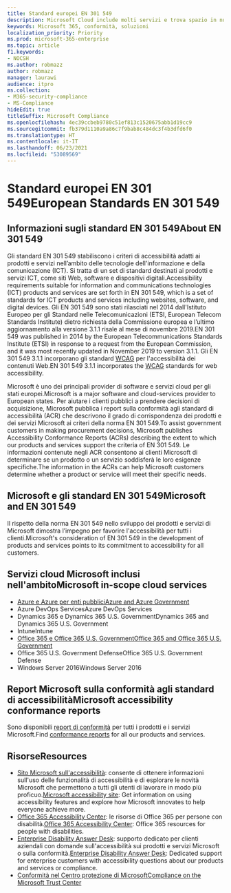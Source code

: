 ```yaml
---
title: Standard europei EN 301 549
description: Microsoft Cloud include molti servizi e trova spazio in numerosi report riguardanti la conformità.
keywords: Microsoft 365, conformità, soluzioni
localization_priority: Priority
ms.prod: microsoft-365-enterprise
ms.topic: article
f1.keywords:
- NOCSH
ms.author: robmazz
author: robmazz
manager: laurawi
audience: itpro
ms.collection:
- M365-security-compliance
- MS-Compliance
hideEdit: true
titleSuffix: Microsoft Compliance
ms.openlocfilehash: 4ec39ccbeb9780c51ef813c1520675abb1d19cc9
ms.sourcegitcommit: fb379d1110a9a86c7f9bab8c484dc3f4b3dfd6f0
ms.translationtype: HT
ms.contentlocale: it-IT
ms.lasthandoff: 06/23/2021
ms.locfileid: "53089569"
---
```

# <a name="european-standards-en-301-549"></a><span data-ttu-id="ea4db-104">Standard europei EN 301 549</span><span class="sxs-lookup"><span data-stu-id="ea4db-104">European Standards EN 301 549</span></span>

## <a name="about-en-301-549"></a><span data-ttu-id="ea4db-105">Informazioni sugli standard EN 301 549</span><span class="sxs-lookup"><span data-stu-id="ea4db-105">About EN 301 549</span></span>

<span data-ttu-id="ea4db-106">Gli standard EN 301 549 stabiliscono i criteri di accessibilità adatti ai prodotti e servizi nell’ambito delle tecnologie dell'informazione e della comunicazione (ICT). Si tratta di un set di standard destinati ai prodotti e servizi ICT, come siti Web, software e dispositivi digitali.</span><span class="sxs-lookup"><span data-stu-id="ea4db-106">Accessibility requirements suitable for information and communications technologies (ICT) products and services are set forth in EN 301 549, which is a set of standards for ICT products and services including websites, software, and digital devices.</span></span> <span data-ttu-id="ea4db-107">Gli EN 301 549 sono stati rilasciati nel 2014 dall'Istituto Europeo per gli Standard nelle Telecomunicazioni (ETSI, European Telecom Standards Institute) dietro richiesta della Commissione europea e l’ultimo aggiornamento alla versione 3.1.1 risale al mese di novembre 2019.</span><span class="sxs-lookup"><span data-stu-id="ea4db-107">EN 301 549 was published in 2014 by the European Telecommunications Standards Institute (ETSI) in response to a request from the European Commission, and it was most recently updated in November 2019 to version 3.1.1.</span></span> <span data-ttu-id="ea4db-108">Gli EN 301 549 3.1.1 incorporano gli standard [WCAG](offering-WCAG-2-1.md) per l'accessibilità dei contenuti Web.</span><span class="sxs-lookup"><span data-stu-id="ea4db-108">EN 301 549 3.1.1 incorporates the [WCAG](offering-WCAG-2-1.md) standards for web accessibility.</span></span>

<span data-ttu-id="ea4db-109">Microsoft è uno dei principali provider di software e servizi cloud per gli stati europei.</span><span class="sxs-lookup"><span data-stu-id="ea4db-109">Microsoft is a major software and cloud-services provider to European states.</span></span> <span data-ttu-id="ea4db-110">Per aiutare i clienti pubblici a prendere decisioni di acquisizione, Microsoft pubblica i report sulla conformità agli standard di accessibilità (ACR) che descrivono il grado di corrispondenza dei prodotti e dei servizi Microsoft ai criteri della norma EN 301 549.</span><span class="sxs-lookup"><span data-stu-id="ea4db-110">To assist government customers in making procurement decisions, Microsoft publishes Accessibility Conformance Reports (ACRs) describing the extent to which our products and services support the criteria of EN 301 549.</span></span> <span data-ttu-id="ea4db-111">Le informazioni contenute negli ACR consentono ai clienti Microsoft di determinare se un prodotto o un servizio soddisferà le loro esigenze specifiche.</span><span class="sxs-lookup"><span data-stu-id="ea4db-111">The information in the ACRs can help Microsoft customers determine whether a product or service will meet their specific needs.</span></span>

## <a name="microsoft-and-en-301-549"></a><span data-ttu-id="ea4db-112">Microsoft e gli standard EN 301 549</span><span class="sxs-lookup"><span data-stu-id="ea4db-112">Microsoft and EN 301 549</span></span>

<span data-ttu-id="ea4db-113">Il rispetto della norma EN 301 549 nello sviluppo dei prodotti e servizi di Microsoft dimostra l’impegno per favorire l'accessibilità per tutti i clienti.</span><span class="sxs-lookup"><span data-stu-id="ea4db-113">Microsoft's consideration of EN 301 549 in the development of products and services points to its commitment to accessibility for all customers.</span></span>

## <a name="microsoft-in-scope-cloud-services"></a><span data-ttu-id="ea4db-114">Servizi cloud Microsoft inclusi nell'ambito</span><span class="sxs-lookup"><span data-stu-id="ea4db-114">Microsoft in-scope cloud services</span></span>

- [<span data-ttu-id="ea4db-115">Azure e Azure per enti pubblici</span><span class="sxs-lookup"><span data-stu-id="ea4db-115">Azure and Azure Government</span></span>](https://go.microsoft.com/fwlink/p/?linkid=2051569)
- <span data-ttu-id="ea4db-116">Azure DevOps Services</span><span class="sxs-lookup"><span data-stu-id="ea4db-116">Azure DevOps Services</span></span>
- <span data-ttu-id="ea4db-117">Dynamics 365 e Dynamics 365 U.S. Government</span><span class="sxs-lookup"><span data-stu-id="ea4db-117">Dynamics 365 and Dynamics 365 U.S. Government</span></span>
- <span data-ttu-id="ea4db-118">Intune</span><span class="sxs-lookup"><span data-stu-id="ea4db-118">Intune</span></span>
- [<span data-ttu-id="ea4db-119">Office 365 e Office 365 U.S. Government</span><span class="sxs-lookup"><span data-stu-id="ea4db-119">Office 365 and Office 365 U.S. Government</span></span>](https://go.microsoft.com/fwlink/p/?LinkID=2077751)
- <span data-ttu-id="ea4db-120">Office 365 U.S. Government Defense</span><span class="sxs-lookup"><span data-stu-id="ea4db-120">Office 365 U.S. Government Defense</span></span>
- <span data-ttu-id="ea4db-121">Windows Server 2016</span><span class="sxs-lookup"><span data-stu-id="ea4db-121">Windows Server 2016</span></span>

## <a name="microsoft-accessibility-conformance-reports"></a><span data-ttu-id="ea4db-122">Report Microsoft sulla conformità agli standard di accessibilità</span><span class="sxs-lookup"><span data-stu-id="ea4db-122">Microsoft accessibility conformance reports</span></span>

<span data-ttu-id="ea4db-123">Sono disponibili [report di conformità](https://cloudblogs.microsoft.com/industry-blog/government/2018/09/11/accessibility-conformance-reports/) per tutti i prodotti e i servizi Microsoft.</span><span class="sxs-lookup"><span data-stu-id="ea4db-123">Find [conformance reports](https://cloudblogs.microsoft.com/industry-blog/government/2018/09/11/accessibility-conformance-reports/) for all our products and services.</span></span>

## <a name="resources"></a><span data-ttu-id="ea4db-124">Risorse</span><span class="sxs-lookup"><span data-stu-id="ea4db-124">Resources</span></span>

- <span data-ttu-id="ea4db-125">[Sito Microsoft sull'accessibilità](https://www.microsoft.com/accessibility): consente di ottenere informazioni sull'uso delle funzionalità di accessibilità e di esplorare le novità Microsoft che permettono a tutti gli utenti di lavorare in modo più proficuo.</span><span class="sxs-lookup"><span data-stu-id="ea4db-125">[Microsoft accessibility site](https://www.microsoft.com/accessibility): Get information on using accessibility features and explore how Microsoft innovates to help everyone achieve more.</span></span>
- <span data-ttu-id="ea4db-126">[Office 365 Accessibility Center](https://go.microsoft.com/fwlink/p/?linkid=2051801): le risorse di Office 365 per persone con disabilità.</span><span class="sxs-lookup"><span data-stu-id="ea4db-126">[Office 365 Accessibility Center](https://go.microsoft.com/fwlink/p/?linkid=2051801): Office 365 resources for people with disabilities.</span></span>
- <span data-ttu-id="ea4db-127">[Enterprise Disability Answer Desk](https://go.microsoft.com/fwlink/p/?linkid=2050890): supporto dedicato per clienti aziendali con domande sull'accessibilità sui prodotti e servizi Microsoft o sulla conformità.</span><span class="sxs-lookup"><span data-stu-id="ea4db-127">[Enterprise Disability Answer Desk](https://go.microsoft.com/fwlink/p/?linkid=2050890): Dedicated support for enterprise customers with accessibility questions about our products and services or compliance.</span></span>
- [<span data-ttu-id="ea4db-128">Conformità nel Centro protezione di Microsoft</span><span class="sxs-lookup"><span data-stu-id="ea4db-128">Compliance on the Microsoft Trust Center</span></span>](https://www.microsoft.com/trust-center/compliance/compliance-overview)

